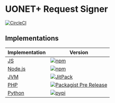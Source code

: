 # UONET+ Request Signer

[![CircleCI](https://img.shields.io/circleci/project/github/wulkanowy/uonet-request-signer/master.svg?style=flat-square)](https://circleci.com/gh/wulkanowy/uonet-request-signer)

## Implementations

| Implementation | Version |
|---|---|
| [JS](https://github.com/wulkanowy/uonet-request-signer/tree/master/js) | [![npm](https://img.shields.io/npm/v/@wulkanowy/uonet-request-signer.svg?style=flat-square)](https://www.npmjs.com/package/@wulkanowy/uonet-request-signer) |
| [Node.js](https://github.com/wulkanowy/uonet-request-signer/tree/master/node) | [![npm](https://img.shields.io/npm/v/@wulkanowy/uonet-request-signer-node.svg?style=flat-square)](https://www.npmjs.com/package/@wulkanowy/uonet-request-signer-node) |
| [JVM](https://github.com/wulkanowy/uonet-request-signer/tree/master/jvm) | [![JitPack](https://img.shields.io/jitpack/v/wulkanowy/uonet-request-signer.svg?style=flat-square)](https://jitpack.io/#wulkanowy/uonet-request-signer) |
| [PHP](https://github.com/wulkanowy/uonet-request-signer/tree/master/php) | [![Packagist Pre Release](https://img.shields.io/packagist/vpre/wulkanowy/uonet-request-signer.svg?style=flat-square)](https://packagist.org/packages/wulkanowy/uonet-request-signer) |
| [Python](https://github.com/wulkanowy/uonet-request-signer/tree/master/python) | [![pypi](https://img.shields.io/pypi/v/uonet-request-signer.svg?style=flat-square)](https://pypi.org/project/uonet-request-signer/) |
